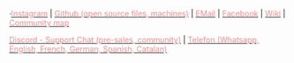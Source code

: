 ᐧ[<span style="color:#f58d8e;">Instagram</span>](https://www.instagram.com/plastichubcat/) | [<span style="color:#f58d8e;">Github (open source files, machines)</span>](https://github.com/plastic-hub) | [<span style="color:#f58d8e;">EMail</span>](mailto:mailto://cgoflyn@gmail.com) | [<span style="color:#f58d8e;">Facebook</span>](https://www.facebook.com/plastichubcat) | [<span style="color:#f58d8e;">Wiki</span>](https://precious-plastic.org/library/machines/) | [<span style="color:#f58d8e;">Community map</span>](https://community.preciousplastic.com/u/plastichub)

[<span style="color:#f58d8e;">Discord - Support Chat (pre-sales, community)</span>](https://discord.gg/nVaNCs3) | [<span style="color:#f58d8e;">Telefon (Whatsapp, English, French, German, Spanish, Catalan)</span>](tel://0034666894789)

